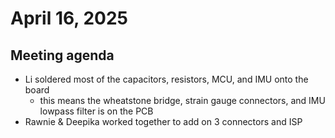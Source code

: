 # April 16, 2025

## Meeting agenda
- Li soldered most of the capacitors, resistors, MCU, and IMU onto the board
    - this means the wheatstone bridge, strain gauge connectors, and IMU lowpass filter is on the PCB
- Rawnie & Deepika worked together to add on 3 connectors and ISP